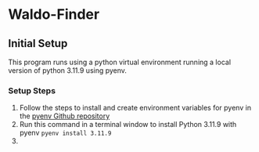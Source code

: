 # Waldo-Finder

## Initial Setup

This program runs using a python virtual environment running a local version of python 3.11.9 using pyenv.

### Setup Steps

1. Follow the steps to install and create environment variables for pyenv in the [pyenv Github repository](https://github.com/pyenv/pyenv) 
2. Run this command in a terminal window to install Python 3.11.9 with pyenv
```pyenv install 3.11.9``` 
3. 